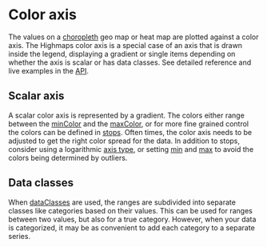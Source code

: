 Color axis
===

The values on a [choropleth](http://en.wikipedia.org/wiki/Choropleth_map) geo map or heat map are plotted against a color axis. The Highmaps color axis is a special case of an axis that is drawn inside the legend, displaying a gradient or single items depending on whether the axis is scalar or has data classes. See detailed reference and live examples in the [API](http://api.highcharts.com/highmaps/colorAxis).

Scalar axis
-----------

A scalar color axis is represented by a gradient. The colors either range between the [minColor](http://api.highcharts.com/highmaps/colorAxis.minColor) and the [maxColor](http://api.highcharts.com/highmaps/colorAxis.maxColor), or for more fine grained control the colors can be defined in [stops](http://api.highcharts.com/highmaps/colorAxis.stops). Often times, the color axis needs to be adjusted to get the right color spread for the data. In addition to stops, consider using a logarithmic [axis type](http://api.highcharts.com/highmaps/colorAxis.type), or setting [min](http://api.highcharts.com/highmaps#colorAxis.min) and [max](http://api.highcharts.com/highmaps/colorAxis.max) to avoid the colors being determined by outliers.

Data classes
------------

When [dataClasses](http://api.highcharts.com/highmaps/colorAxis.dataClasses) are used, the ranges are subdivided into separate classes like categories based on their values. This can be used for ranges between two values, but also for a true category. However, when your data is categorized, it may be as convenient to add each category to a separate series.
